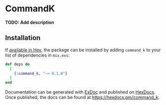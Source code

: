 # CommandK

**TODO: Add description**

## Installation

If [available in Hex](https://hex.pm/docs/publish), the package can be installed
by adding `command_k` to your list of dependencies in `mix.exs`:

```elixir
def deps do
  [
    {:command_k, "~> 0.1.0"}
  ]
end
```

Documentation can be generated with [ExDoc](https://github.com/elixir-lang/ex_doc)
and published on [HexDocs](https://hexdocs.pm). Once published, the docs can
be found at <https://hexdocs.pm/command_k>.

